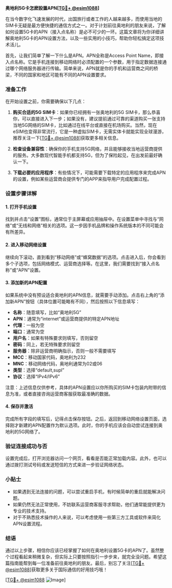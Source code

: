 **奥地利5G卡怎麽設置APN[[TG💪+ @esim1088](https://t.me/s/esim1088)]**

在当今数字化飞速发展的时代，出国旅行或者工作的人越来越多，而使用当地的SIM卡无疑是最方便快捷的通信方式之一。对于计划前往奥地利的朋友来说，了解如何设置5G卡的APN（接入点名称）是必不可少的一环。这篇文章将为你详细讲解奥地利5G卡的APN设置方法，以及一些实用的小技巧，帮助你轻松搞定这项技术活儿。

首先，让我们简单了解一下什么是APN。APN全称是Access Point Name，即接入点名称。它是手机连接到移动网络时必须配置的一个参数，用于指定数据连接通过哪个网络服务器进行传输。简单来说，APN就是你的手机和运营商之间的桥梁，不同的国家和地区可能有不同的APN设置要求。

### 准备工作

在开始设置之前，你需要确保以下几点：

1. **购买合适的5G SIM卡**：如果你已经拥有一张奥地利的5G SIM卡，那么恭喜你，可以直接进入下一步；如果没有，建议提前通过可靠的渠道购买一张支持当地5G网络的SIM卡，比如通过在线平台或直接在机场购买。当然，现在eSIM也变得非常流行，它是一种虚拟SIM卡，无需实体卡就能实现全球漫游，推荐关注一下[[TG💪+ @esim1088](https://t.me/s/esim1088)]获取更多相关信息。

2. **检查设备兼容性**：确保你的手机支持5G网络，并且能够接收当地运营商提供的服务。大多数现代智能手机都支持5G，但为了保险起见，在出发前最好确认一下。

3. **下载必要的应用程序**：有些情况下，可能需要下载特定的应用程序来完成APN的设置，例如某些运营商会提供专门的APP来指导用户完成配置过程。

### 设置步骤详解

#### 1. 打开手机设置
找到并点击“设置”图标，通常位于主屏幕或应用抽屉中。在设置菜单中寻找与“网络”或“无线和网络”相关的选项。这一步因手机品牌和操作系统版本的不同可能会有所差异。

#### 2. 进入移动网络设置
继续向下滚动，直到看到“移动网络”或“蜂窝数据”的选项。点击进入后，你会看到多个子选项，包括网络模式、运营商选择等。在这里，我们需要找到“接入点名称”或“APN”设置。

#### 3. 添加新的APN配置
如果系统中没有预设适合奥地利的APN信息，就需要手动添加。点击右上角的“添加新APN”按钮（具体位置可能略有不同），然后按照以下信息填写：

- **名称**：随意填写，比如“奥地利5G”
- **APN**：通常为“internet”或运营商提供的特定APN地址
- **代理**：一般为空
- **端口**：通常为空
- **用户名**：如果有特殊要求则填写，否则留空
- **密码**：同上，若无特殊要求则留空
- **服务器**：除非运营商明确指示，否则一般不需要填写
- **MCC**：移动国家代码，奥地利为232
- **MNC**：移动网络代码，奥地利通常为02或06
- **类型**：选择“default,supl”
- **协议**：选择“IPv4/IPv6”

注意：上述信息仅供参考，具体的APN设置应以你所购买的SIM卡包装内附带的信息为准，或者直接咨询运营商客服获取最准确的数据。

#### 4. 保存并激活
完成所有字段的填写后，记得点击保存按钮。之后，返回到移动网络设置页面，选择刚才新建的APN配置作为默认选项。此时，你的手机应该会自动尝试连接到奥地利的5G网络了。

### 验证连接成功与否
设置完成后，打开浏览器访问一个网页，看看是否能正常加载内容。此外，也可以通过拨打测试号码或发送短信的方式来进一步验证网络状态。

### 小贴士

- 如果遇到无法连接的问题，可以尝试重启手机，有时候简单的重启就能解决问题。
- 如果仍然无法正常使用，不妨联系运营商客服寻求帮助，他们通常能提供更为专业的技术支持。
- 对于不熟悉技术操作的人来说，可以考虑使用一些第三方工具或软件来简化APN设置流程。

### 结语

通过以上步骤，相信你应该已经掌握了如何在奥地利设置5G卡的APN了。虽然整个过程看起来稍微复杂，但实际上只要按照指引一步步来，就完全没问题。希望这篇指南能帮到每一位准备前往奥地利的朋友。最后，别忘了关注[[TG💪+ @esim1088](https://t.me/s/esim1088)]获取更多关于国际通信的好用技巧哦！

[[TG💪+ @esim1088](https://t.me/s/esim1088) ![Image](https://i.postimg.cc/4NQfJmqS/Snipaste-2025-05-13-00-14-12.png)]